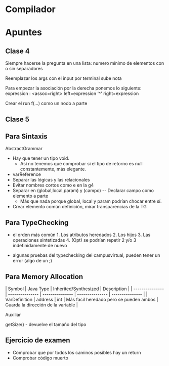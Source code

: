 # Compilador 

# Apuntes

## Clase 4
Siempre hacerse la pregunta en una lista:
    numero mínimo de elementos
    con o sin separadores


Reemplazar los args con el input por terminal sube nota


Para empezar la asociación por la derecha ponemos lo siguiente:
expression : <assoc=right> left=expression '^' right=expression

Crear el run f(...) como un nodo a parte

## Clase 5

## Para Sintaxis

AbstractGrammar
- Hay que tener un tipo void.
    - Así no tenemos que comprobar si el tipo de retorno es null constantemente, más elegante.
- varReference
- Separar las lógicas y las relacionales
- Evitar nombres cortos como e en la g4
- Separar en (global,local,param) y (campo) -- Declarar campo como elemento a parte
    - Más que nada porque global, local y param podrían chocar entre sí.
- Crear elemento común definición, mirar transparencias de la TG

## Para TypeChecking
- el orden más común 
        1. Los atributos heredados
        2. Los hijos
        3. Las operaciones sintetizadas
        4. (Opt) se podrían repetir 2 y/o 3 indefinidamente de nuevo

- algunas pruebas del typechecking del campusvirtual, pueden tener un error (algo de un ;)

## Para Memory Allocation
| Symbol | Java Type | Inherited/Synthesized | Description |
| --------------- | --------------- | --------------- | --------------- | --------------- |
| VarDefinition | address | int | Más facil heredado pero se pueden ambos | Guarda la dirección de la variable |

Auxiliar

getSize() - devuelve el tamaño del tipo

## Ejercicio de examen
- Comprobar que por todos los caminos posibles hay un return
- Comprobar código muerto


